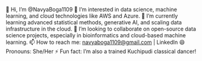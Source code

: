 👋 Hi, I’m @NavyaBoga1109
👀 I’m interested in data science, machine learning, and cloud technologies like AWS and Azure.
🌱 I’m currently learning advanced statistical methods, generative AI, and scaling data infrastructure in the cloud.
💞️ I’m looking to collaborate on open-source data science projects, especially in bioinformatics and cloud-based machine learning.
📫 How to reach me: navyaboga1109@gmail.com | LinkedIn
😄 Pronouns: She/Her
⚡ Fun fact: I’m also a trained Kuchipudi classical dancer!

<!--- NavyaBoga1109/NavyaBoga1109 is a ✨ special ✨ repository because its `README.md` (this file) appears on your GitHub profile. 
You can click the Preview link to take a look at your changes. --->
